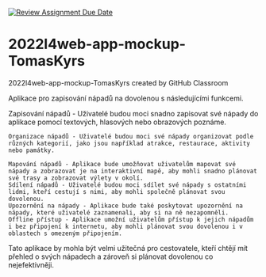 [![Review Assignment Due Date](https://classroom.github.com/assets/deadline-readme-button-8d59dc4de5201274e310e4c54b9627a8934c3b88527886e3b421487c677d23eb.svg)](https://classroom.github.com/a/6kTgNeEK)
# 2022l4web-app-mockup-TomasKyrs
2022l4web-app-mockup-TomasKyrs created by GitHub Classroom

Aplikace pro zapisování nápadů na dovolenou s následujícími funkcemi.

   Zapisování nápadů - Uživatelé budou moci snadno zapisovat své nápady do aplikace pomocí textových, hlasových nebo obrazových poznáme.

    Organizace nápadů - Uživatelé budou moci své nápady organizovat podle různých kategorií, jako jsou například atrakce, restaurace, aktivity nebo památky.
    
    Mapování nápadů - Aplikace bude umožňovat uživatelům mapovat své nápady a zobrazovat je na interaktivní mapě, aby mohli snadno plánovat své trasy a zobrazovat výlety v okolí.
    Sdílení nápadů - Uživatelé budou moci sdílet své nápady s ostatními lidmi, kteří cestují s nimi, aby mohli společně plánovat svou dovolenou.
    Upozornění na nápady - Aplikace bude také poskytovat upozornění na nápady, které uživatelé zaznamenali, aby si na ně nezapomněli.
    Offline přístup - Aplikace umožní uživatelům přístup k jejich nápadům i bez připojení k internetu, aby mohli plánovat svou dovolenou i v oblastech s omezeným připojením.

Tato aplikace by mohla být velmi užitečná pro cestovatele, kteří chtějí mít přehled o svých nápadech a zároveň si plánovat dovolenou co nejefektivněji.
